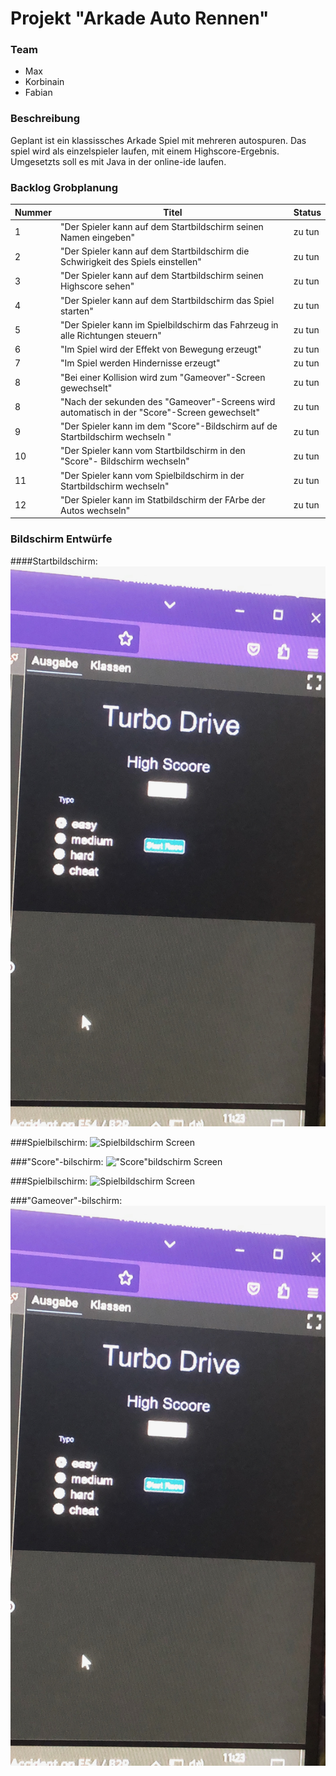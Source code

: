 # Projekt "Arkade Auto Rennen"

### Team

- Max
- Korbinain 
- Fabian

### Beschreibung
Geplant ist ein klassissches Arkade Spiel mit mehreren autospuren.
Das spiel wird als einzelspieler laufen, mit einem Highscore-Ergebnis. Umgesetzts soll es mit Java in der online-ide laufen.



### Backlog Grobplanung

| Nummer      | Titel                 | Status     |
| ----------- | --------------------- | -----------|
| 1           | "Der Spieler kann auf dem Startbildschirm seinen Namen eingeben"| zu tun     |
| 2           | "Der Spieler kann auf dem Startbildschirm die Schwirigkeit des Spiels einstellen"| zu tun    |
| 3           | "Der Spieler kann auf dem Startbildschirm seinen Highscore sehen"| zu tun|
| 4           |"Der Spieler kann auf dem Startbildschirm das Spiel starten" | zu tun     |
| 5           |"Der Spieler kann im Spielbildschirm das Fahrzeug in alle Richtungen steuern"| zu tun     |
| 6           |"Im Spiel wird der Effekt von Bewegung erzeugt"| zu tun     |
| 7           |"Im Spiel werden Hindernisse erzeugt" | zu tun     |
| 8           |"Bei einer Kollision wird zum "Gameover"-Screen gewechselt" | zu tun               |
| 8           |"Nach der sekunden des "Gameover"-Screens wird automatisch in der "Score"-Screen gewechselt" | zu tun     |
| 9           |"Der Spieler kann im dem "Score"-Bildschirm auf de Startbildschirm wechseln " | zu tun     |
| 10           |"Der Spieler kann vom Startbildschirm in den "Score"- Bildschirm wechseln" | zu tun     |
| 11          |"Der Spieler kann vom Spielbildschirm in der Startbildschirm wechseln" | zu tun     |
| 12          |"Der Spieler kann im Statbildschirm der FArbe der Autos wechseln" | zu tun     |



### Bildschirm Entwürfe
####Startbildschirm:
![Start Screen](start-screen-first-draft.jpeg)

###Spielbilschirm:
![Spielbildschirm Screen]()

###"Score"-bilschirm:
!["Score"bildschirm Screen]()

###Spielbilschirm:
![Spielbildschirm Screen]()

###"Gameover"-bilschirm:
![Spielbildschirm Screen](start-screen-first-draft.jpeg)

